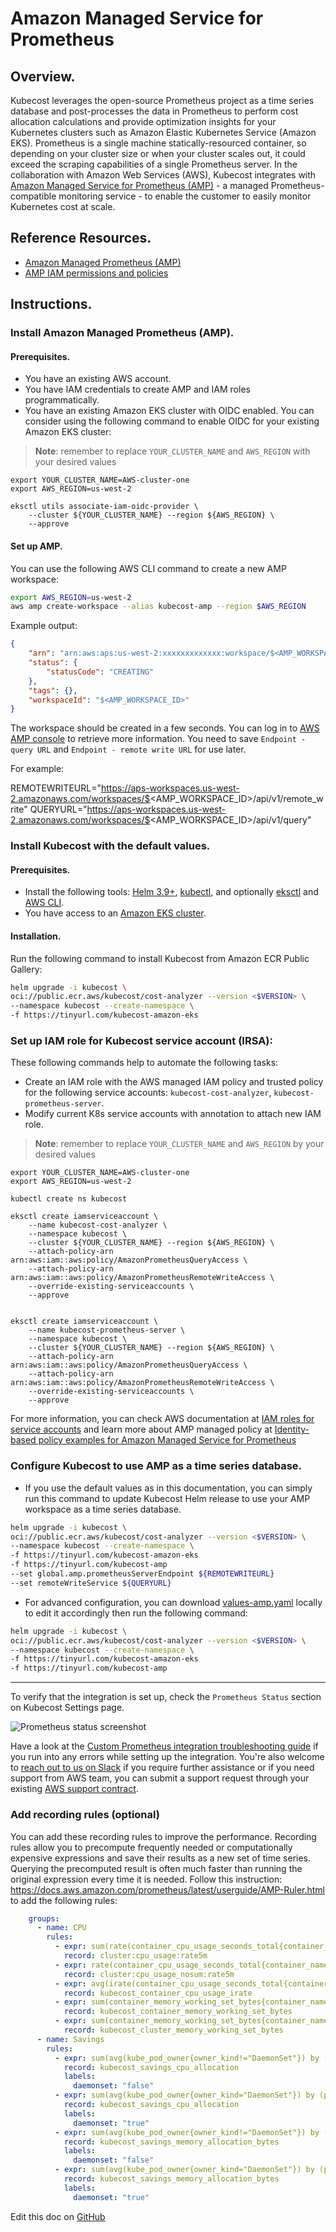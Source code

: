 Amazon Managed Service for Prometheus
==================
## Overview.

Kubecost leverages the open-source Prometheus project as a time series database and post-processes the data in Prometheus to perform cost allocation calculations and provide optimization insights for your Kubernetes clusters such as Amazon Elastic Kubernetes Service (Amazon EKS). Prometheus is a single machine statically-resourced container, so depending on your cluster size or when your cluster scales out, it could exceed the scraping capabilities of a single Prometheus server. In the collaboration with Amazon Web Services (AWS), Kubecost integrates with [Amazon Managed Service for Prometheus (AMP)](https://docs.aws.amazon.com/prometheus/index.html) - a managed Prometheus-compatible monitoring service - to enable the customer to easily monitor Kubernetes cost at scale. 

## Reference Resources.

- [Amazon Managed Prometheus (AMP)](https://docs.aws.amazon.com/prometheus/latest/userguide/what-is-Amazon-Managed-Service-Prometheus.html)
- [AMP IAM permissions and policies](https://docs.aws.amazon.com/prometheus/latest/userguide/AMP-and-IAM.html)

## Instructions.
### Install Amazon Managed Prometheus (AMP).
#### Prerequisites.
- You have an existing AWS account.
- You have IAM credentials to create AMP and IAM roles programmatically.
- You have an existing Amazon EKS cluster with OIDC enabled. You can consider using the following command to enable OIDC for your existing Amazon EKS cluster:

> **Note**: remember to replace `YOUR_CLUSTER_NAME` and `AWS_REGION` with your desired values

```
export YOUR_CLUSTER_NAME=AWS-cluster-one
export AWS_REGION=us-west-2

eksctl utils associate-iam-oidc-provider \
    --cluster ${YOUR_CLUSTER_NAME} --region ${AWS_REGION} \
    --approve
```
#### Set up AMP.

You can use the following AWS CLI command to create a new AMP workspace:

```bash
export AWS_REGION=us-west-2
aws amp create-workspace --alias kubecost-amp --region $AWS_REGION
```
Example output:

```json
{
    "arn": "arn:aws:aps:us-west-2:xxxxxxxxxxxxx:workspace/$<AMP_WORKSPACE_ID>",
    "status": {
        "statusCode": "CREATING"
    },
    "tags": {},
    "workspaceId": "$<AMP_WORKSPACE_ID>"
}
```
The workspace should be created in a few seconds. You can log in to [AWS AMP console](https://console.aws.amazon.com/prometheus/) to retrieve more information. You need to save `Endpoint - query URL` and `Endpoint - remote write URL` for use later.

For example:

REMOTEWRITEURL="https://aps-workspaces.us-west-2.amazonaws.com/workspaces/$<AMP_WORKSPACE_ID>/api/v1/remote_write"
QUERYURL="https://aps-workspaces.us-west-2.amazonaws.com/workspaces/$<AMP_WORKSPACE_ID>/api/v1/query"

### Install Kubecost with the default values.

#### Prerequisites.
- Install the following tools: [Helm 3.9+](https://helm.sh/docs/intro/install/), [kubectl](https://kubernetes.io/docs/tasks/tools/), and optionally [eksctl](https://eksctl.io/) and [AWS CLI](https://aws.amazon.com/cli/).
- You have access to an [Amazon EKS cluster](https://aws.amazon.com/eks/).

#### Installation.

Run the following command to install Kubecost from Amazon ECR Public Gallery:

```bash
helm upgrade -i kubecost \
oci://public.ecr.aws/kubecost/cost-analyzer --version <$VERSION> \
--namespace kubecost --create-namespace \
-f https://tinyurl.com/kubecost-amazon-eks
```
### Set up IAM role for Kubecost service account (IRSA):

These following commands help to automate the following tasks:
- Create an IAM role with the AWS managed IAM policy and trusted policy for the following service accounts: `kubecost-cost-analyzer`, `kubecost-prometheus-server`.
- Modify current K8s service accounts with annotation to attach new IAM role.

> **Note**: remember to replace `YOUR_CLUSTER_NAME` and `AWS_REGION` by your desired values

```
export YOUR_CLUSTER_NAME=AWS-cluster-one
export AWS_REGION=us-west-2

kubectl create ns kubecost

eksctl create iamserviceaccount \
    --name kubecost-cost-analyzer \
    --namespace kubecost \
    --cluster ${YOUR_CLUSTER_NAME} --region ${AWS_REGION} \
    --attach-policy-arn arn:aws:iam::aws:policy/AmazonPrometheusQueryAccess \
    --attach-policy-arn arn:aws:iam::aws:policy/AmazonPrometheusRemoteWriteAccess \
    --override-existing-serviceaccounts \
    --approve


eksctl create iamserviceaccount \
    --name kubecost-prometheus-server \
    --namespace kubecost \
    --cluster ${YOUR_CLUSTER_NAME} --region ${AWS_REGION} \
    --attach-policy-arn arn:aws:iam::aws:policy/AmazonPrometheusQueryAccess \
    --attach-policy-arn arn:aws:iam::aws:policy/AmazonPrometheusRemoteWriteAccess \
    --override-existing-serviceaccounts \
    --approve
```

For more information, you can check AWS documentation at [IAM roles for service accounts](https://docs.aws.amazon.com/eks/latest/userguide/iam-roles-for-service-accounts.html) and learn more about AMP managed policy at [Identity-based policy examples for Amazon Managed Service for Prometheus](https://docs.aws.amazon.com/prometheus/latest/userguide/security_iam_id-based-policy-examples.html)

### Configure Kubecost to use AMP as a time series database.

- If you use the default values as in this documentation, you can simply run this command to update Kubecost Helm release to use your AMP workspace as a time series database.

```bash
helm upgrade -i kubecost \
oci://public.ecr.aws/kubecost/cost-analyzer --version <$VERSION> \
--namespace kubecost --create-namespace \
-f https://tinyurl.com/kubecost-amazon-eks
-f https://tinyurl.com/kubecost-amp
--set global.amp.prometheusServerEndpoint ${REMOTEWRITEURL}
--set remoteWriteService ${QUERYURL}
```

- For advanced configuration, you can download [values-amp.yaml](https://raw.githubusercontent.com/kubecost/cost-analyzer-helm-chart/develop/cost-analyzer/values-amp.yaml) locally to edit it accordingly then run the following command:

```bash
helm upgrade -i kubecost \
oci://public.ecr.aws/kubecost/cost-analyzer --version <$VERSION> \
--namespace kubecost --create-namespace \
-f https://tinyurl.com/kubecost-amazon-eks
-f https://tinyurl.com/kubecost-amp
```

---

To verify that the integration is set up, check the `Prometheus Status` section on Kubecost Settings page.

![Prometheus status screenshot](https://user-images.githubusercontent.com/22844059/132998278-fd388e9a-8d61-4b8b-ad1c-0e52f17ca251.png)

Have a look at the [Custom Prometheus integration troubleshooting guide](https://docs.kubecost.com/custom-prom.html#troubleshooting-issues) if you run into any errors while setting up the integration. You're also welcome to [reach out to us on Slack](https://join.slack.com/t/kubecost/shared_invite/zt-1dz4a0bb4-InvSsHr9SQsT_D5PBle2rw) if you require further assistance or if you need support from AWS team, you can submit a support request through your existing [AWS support contract](https://aws.amazon.com/contact-us/).

### Add recording rules (optional)

You can add these recording rules to improve the performance. Recording rules allow you to precompute frequently needed or computationally expensive expressions and save their results as a new set of time series. Querying the precomputed result is often much faster than running the original expression every time it is needed. Follow this instruction: https://docs.aws.amazon.com/prometheus/latest/userguide/AMP-Ruler.html to add the following rules:

```yaml
    groups:
      - name: CPU
        rules:
          - expr: sum(rate(container_cpu_usage_seconds_total{container_name!=""}[5m]))
            record: cluster:cpu_usage:rate5m
          - expr: rate(container_cpu_usage_seconds_total{container_name!=""}[5m])
            record: cluster:cpu_usage_nosum:rate5m
          - expr: avg(irate(container_cpu_usage_seconds_total{container_name!="POD", container_name!=""}[5m])) by (container_name,pod_name,namespace)
            record: kubecost_container_cpu_usage_irate
          - expr: sum(container_memory_working_set_bytes{container_name!="POD",container_name!=""}) by (container_name,pod_name,namespace)
            record: kubecost_container_memory_working_set_bytes
          - expr: sum(container_memory_working_set_bytes{container_name!="POD",container_name!=""})
            record: kubecost_cluster_memory_working_set_bytes
      - name: Savings
        rules:
          - expr: sum(avg(kube_pod_owner{owner_kind!="DaemonSet"}) by (pod) * sum(container_cpu_allocation) by (pod))
            record: kubecost_savings_cpu_allocation
            labels:
              daemonset: "false"
          - expr: sum(avg(kube_pod_owner{owner_kind="DaemonSet"}) by (pod) * sum(container_cpu_allocation) by (pod)) / sum(kube_node_info)
            record: kubecost_savings_cpu_allocation
            labels:
              daemonset: "true"
          - expr: sum(avg(kube_pod_owner{owner_kind!="DaemonSet"}) by (pod) * sum(container_memory_allocation_bytes) by (pod))
            record: kubecost_savings_memory_allocation_bytes
            labels:
              daemonset: "false"
          - expr: sum(avg(kube_pod_owner{owner_kind="DaemonSet"}) by (pod) * sum(container_memory_allocation_bytes) by (pod)) / sum(kube_node_info)
            record: kubecost_savings_memory_allocation_bytes
            labels:
              daemonset: "true"
```

Edit this doc on [GitHub](https://github.com/kubecost/docs/blob/main/aws-amp-integration.md)


<!--- {"article":"4409859798679","section":"4402829036567","permissiongroup":"1500001277122"} --->
